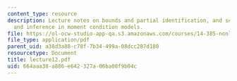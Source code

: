 ```yaml
---
content_type: resource
description: Lecture notes on bounds and partial identification, and set estimation
  and inference in moment condition models.
file: https://ol-ocw-studio-app-qa.s3.amazonaws.com/courses/14-385-nonlinear-econometric-analysis-fall-2007/664aaa38a886e642327a06ba00f9b04c_lecture12.pdf
file_type: application/pdf
parent_uid: a38d3a88-c78f-7b34-499a-08dcc287d180
resourcetype: Document
title: lecture12.pdf
uid: 664aaa38-a886-e642-327a-06ba00f9b04c
---
```

